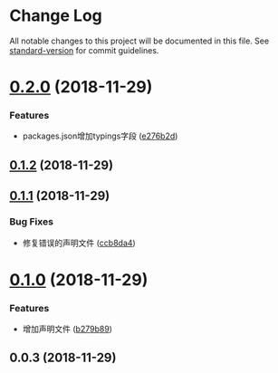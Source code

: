# Change Log

All notable changes to this project will be documented in this file. See [standard-version](https://github.com/conventional-changelog/standard-version) for commit guidelines.

<a name="0.2.0"></a>
# [0.2.0](https://github.com/383514580/mini-events/compare/v0.1.2...v0.2.0) (2018-11-29)


### Features

* packages.json增加typings字段 ([e276b2d](https://github.com/383514580/mini-events/commit/e276b2d))



<a name="0.1.2"></a>
## [0.1.2](https://github.com/383514580/any-event/compare/v0.1.1...v0.1.2) (2018-11-29)



<a name="0.1.1"></a>
## [0.1.1](https://github.com/383514580/any-event/compare/v0.1.0...v0.1.1) (2018-11-29)


### Bug Fixes

* 修复错误的声明文件 ([ccb8da4](https://github.com/383514580/any-event/commit/ccb8da4))



<a name="0.1.0"></a>
# [0.1.0](https://github.com/383514580/any-event/compare/v0.0.3...v0.1.0) (2018-11-29)


### Features

* 增加声明文件 ([b279b89](https://github.com/383514580/any-event/commit/b279b89))



<a name="0.0.3"></a>
## 0.0.3 (2018-11-29)
